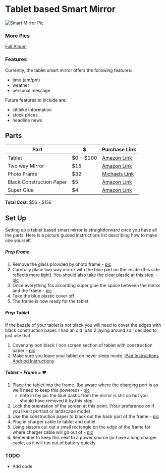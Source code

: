 # Tablet based Smart Mirror

![Smart Mirror Pic](https://s17.postimg.org/mqxpyyj7z/DSC00071.jpg "Smart Mirror")

### More Pics
[Full Album](https://goo.gl/photos/aKjukZcMyCf219vb9)


### Features
Currently, the tablet smart mirror offers the following features:
* time (am/pm)
* weather
* personal message


Future features to include are:
* citibike information
* stock prices
* headline news

## Parts

|           Part         |     $   | Purchase Link |
|------------------------|---------|---------------|
|                   Tablet | $0 - $100 |      [Amazon Link](https://www.amazon.com/s/ref=nb_sb_noss_2?url=search-alias%3Daps&field-keywords=cheap+tablet)     |
|           Two way Mirror |    $15    |      [Amazon Link](https://www.amazon.com/12-Acrylic-See-Through-Mirror/dp/B017ONH3EG/ref=sr_1_1?ie=UTF8&qid=1477264646&sr=8-1&keywords=2+way+mirror)     |
|              Photo Frame |    $32    |      [Michaels Link](http://www.michaels.com/12x12-studio-decor-top-loading-shadowbox/10202509.html)     |
| Black Construction Paper |     $5    |      [Amazon Link](https://www.amazon.com/Tru-Ray-103061-Construction-Paper-Black/dp/B00563PXHQ/ref=sr_1_2?ie=UTF8&qid=1477264616&sr=8-2&keywords=black+construction+paper)     |
|               Super Glue |     $4    |      [Amazon Link](https://www.amazon.com/Kwik-503-012-02109-Super/dp/B01CGII1TA/ref=sr_1_13?dd=7Rk8VEn9ka3mgjsnhBPPoA%2C%2C&ddc_refnmnt=pfod&ie=UTF8&qid=1477264689&sr=8-13&keywords=super+glue&refinements=p_97%3A11292772011)     |

**Total Cost**: $56 - $156

## Set Up
Setting up a tablet based smart mirror is straightforward once you have all the parts. Here is a picture guided instructions list describing how to make one yourself.

##### Prep Frame
1. Remove the glass provided by photo frame - [pic](https://goo.gl/photos/aTA3xmnby9tKApt58)
2. Carefully place two way mirror with the blue part on the inside (this side reflects more light). You should also take the clear plastic at this step. - [pic](https://goo.gl/photos/QRETWZPJMGXqb4G3A)
3. Once everything fits according super glue the space between the mirror and the frame - [pic](https://photos.google.com/share/AF1QipOWYEunJczvNx9uMIEvRip_hoYWn0KDjw7O1IqNSG-rEMnRcBJqgU0f-tkfoAbxmg?key=WktYT0wzQ3NQWHBzbFNDbHVOU25NMnFqamplZjdn)
4. Take the blue plastic cover off
5. The frame is now ready for the tablet

##### Prep Tablet
If the bezzle of your tablet is not black you will need to cover the edges with black construction paper. I had an old Ipad 2 laying around so I decided to just use that.
1. Cover any non black / non screen section of tablet with construction paper - [pic](https://goo.gl/photos/9WE22zzRmLZzvpeQ8)
2. Make sure you leave your tablet on never sleep mode. [iPad Instructions](https://discussions.apple.com/thread/3640506?tstart=0) [Andriod Instructions](http://android.stackexchange.com/questions/98539/how-do-i-prevent-android-from-going-to-sleep) 

##### Tablet + Frame = ❤️
1. Place the tablet into the frame. (be aware where the charging port is as we'll need to keep this powered) - [pic](https://goo.gl/photos/ZZR9DvKtNqE37MyR7)
    * note in my pic the blue pastic from the mirror is still on but you should have removed it by this step.
2. Lock the orientation of the screen at this point. (Your preference on if you like it portrait or landscape mode)
3. Use the construction paper to black out the back part of the frame - [pic](https://goo.gl/photos/1qujFLaxwiTFiWGJ8)
4. Plug in charger cable to tablet and outlet 
5. Using sissors cut out a small rectangle on the edge of the frame for where charger cable will go out of - [pic](https://goo.gl/photos/GsFXs7QRPQTknCwi6)
6. Remember to keep this next to a power source (or have a long charger cable, as it will run out of battery quickly.

### TODO

* Add code 
